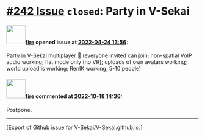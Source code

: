 # [\#242 Issue](https://github.com/V-Sekai/V-Sekai.github.io/issues/242) `closed`: Party in V-Sekai 

#### <img src="https://avatars.githubusercontent.com/u/32321?u=c2e06a3d2b49a467aa907e54aa259516440267cc&v=4" width="50">[fire](https://github.com/fire) opened issue at [2022-04-24 13:56](https://github.com/V-Sekai/V-Sekai.github.io/issues/242):

Party in V-Sekai multiplayer 🥳 (everyone invited can join; non-spatial VoIP audio working; flat mode only (no VR); uploads of own avatars working; world upload is working; RenIK working; 5-10 people)

#### <img src="https://avatars.githubusercontent.com/u/32321?u=c2e06a3d2b49a467aa907e54aa259516440267cc&v=4" width="50">[fire](https://github.com/fire) commented at [2022-10-18 14:36](https://github.com/V-Sekai/V-Sekai.github.io/issues/242#issuecomment-1282499943):

Postpone.


-------------------------------------------------------------------------------



[Export of Github issue for [V-Sekai/V-Sekai.github.io](https://github.com/V-Sekai/V-Sekai.github.io).]
